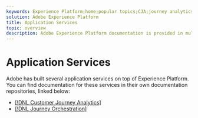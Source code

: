 ```yaml
---
keywords: Experience Platform;home;popular topics;CJA;journey analytics;customer journey analytics;campaign orchestration;orchestration;customer journey;journey;journey orchestration;capability;workflow
solution: Adobe Experience Platform
title: Application Services
topic: overview
description: Adobe Experience Platform documentation is provided in multiple formats, including overviews, tutorials, and guides for both the user interface and API. Here is a brief description of the most common documentation types that are available for Experience Platform services.
---
```


# Application Services

Adobe has built several application services on top of Experience Platform. You can find documentation for these services in their own documentation repositories, linked below:

* [[!DNL Customer Journey Analytics]](https://docs.adobe.com/content/help/en/analytics-platform/using/cja-landing.html) 
* [[!DNL Journey Orchestration]](https://docs.adobe.com/content/help/en/journeys/using/journey-orchestration-home.html)